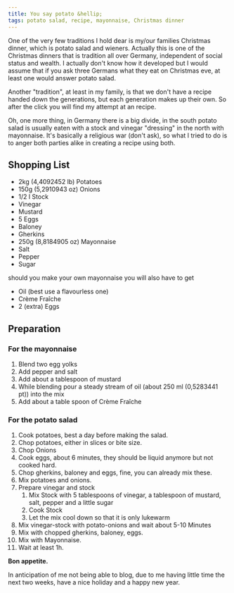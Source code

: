 ```yaml
---
title: You say potato &hellip;
tags: potato salad, recipe, mayonnaise, Christmas dinner
---
```


One of the very few traditions I hold dear is my/our families Christmas dinner, which is potato salad and wieners. Actually this is one of the Christmas dinners that is tradition all over Germany, independent of social status and wealth. I actually don't know how it developed but I would assume that if you ask three Germans what they eat on Christmas eve, at least one would answer potato salad. 

Another "tradition", at least in my family, is that we don't have a recipe handed down the generations, but each generation makes up their own. So after the click you will find my attempt at an recipe. 

<!--more-->

Oh, one more thing, in Germany there is a big divide, in the south potato salad is usually eaten with a stock and vinegar "dressing" in the north with mayonnaise. It's basically a religious war (don't ask), so what I tried to do is to anger both parties alike in creating a recipe using both. 

## Shopping List

* 2kg (4,4092452 lb) Potatoes 
* 150g (5,2910943 oz) Onions
* 1/2 l Stock
* Vinegar
* Mustard
* 5 Eggs
* Baloney
* Gherkins
* 250g (8,8184905 oz) Mayonnaise
* Salt
* Pepper
* Sugar

should you make your own mayonnaise you will also have to get

* Oil (best use a flavourless one)
* Crème Fraîche
* 2 (extra) Eggs 

## Preparation

### For the mayonnaise

1. Blend two egg yolks
2. Add pepper and salt
3. Add about a tablespoon of mustard
4. While blending pour a steady stream of oil (about 250 ml (0,5283441 pt)) into the mix
5. Add about a table spoon of Crème Fraîche 

### For the potato salad 

1. Cook potatoes, best a day before making the salad.
2. Chop potatoes, either in slices or bite size. 
3. Chop Onions
4. Cook eggs, about 6 minutes, they should be liquid anymore but not cooked hard.
5. Chop gherkins, baloney and eggs, fine, you can already mix these. 
6. Mix potatoes and onions. 
7. Prepare vinegar and stock
	1. Mix Stock with 5 tablespoons of vinegar, a tablespoon of mustard, salt, pepper and a little sugar
	2. Cook Stock
	3. Let the mix cool down so that it is only lukewarm
8. Mix vinegar-stock with potato-onions and wait about 5-10 Minutes
9. Mix with chopped gherkins, baloney, eggs.
10. Mix with Mayonnaise.
11. Wait at least 1h.

**Bon appetite.**

In anticipation of me not being able to blog, due to me having little time the next two weeks, have a nice holiday and a happy new year.

